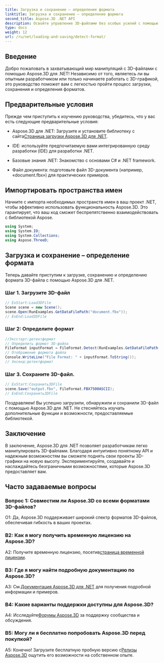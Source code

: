 ```yaml
---
title: Загрузка и сохранение – определение формата
linktitle: Загрузка и сохранение – определение формата
second_title: Aspose.3D .NET API
description: Освойте управление 3D-файлами без особых усилий с помощью Aspose.3D для .NET. Загружайте, сохраняйте и распознавайте форматы без проблем.
type: docs
weight: 12
url: /ru/net/loading-and-saving/detect-format/
---
```

## Введение

Добро пожаловать в захватывающий мир манипуляций с 3D-файлами с помощью Aspose.3D для .NET! Независимо от того, являетесь ли вы опытным разработчиком или только начинаете работать с 3D-графикой, это руководство поможет вам с легкостью пройти процесс загрузки, сохранения и определения форматов.

## Предварительные условия

Прежде чем приступить к изучению руководства, убедитесь, что у вас есть следующие предварительные условия:

-  Aspose.3D для .NET: Загрузите и установите библиотеку с сайта[Страница загрузки Aspose.3D для .NET](https://releases.aspose.com/3d/net/).

- IDE: используйте предпочитаемую вами интегрированную среду разработки (IDE) для разработки .NET.

- Базовые знания .NET: Знакомство с основами C# и .NET framework.

- Файл документа: подготовьте файл 3D-документа (например, «document.fbx») для практических примеров.

## Импортировать пространства имен

Начните с импорта необходимых пространств имен в ваш проект .NET, чтобы эффективно использовать функциональность Aspose.3D. Это гарантирует, что ваш код сможет беспрепятственно взаимодействовать с библиотекой Aspose.

```csharp
using System;
using System.IO;
using System.Collections;
using Aspose.ThreeD;
```

## Загрузка и сохранение – определение формата

Теперь давайте приступим к загрузке, сохранению и определению формата 3D-файла с помощью Aspose.3D для .NET.

### Шаг 1. Загрузите 3D-файл

```csharp
// ExStart:Load3DFile
Scene scene = new Scene();
scene.Open(RunExamples.GetDataFilePath("document.fbx"));
// ExEnd:Load3DFile
```

### Шаг 2: Определите формат

```csharp
//Эксстарт:детектформат
// Определить формат 3D-файла
FileFormat inputFormat = FileFormat.Detect(RunExamples.GetDataFilePath("document.fbx"));
// Отображение формата файла
Console.WriteLine("File Format: " + inputFormat.ToString());
// Эксенд:детектформат
```

### Шаг 3. Сохраните 3D-файл.

```csharp
// ExStart:Сохранить3DFile
scene.Save("output.fbx", FileFormat.FBX7500ASCII);
// ExEnd:Сохранить3DFile
```

Поздравляем! Вы успешно загрузили, обнаружили и сохранили 3D-файл с помощью Aspose.3D для .NET. Не стесняйтесь изучать дополнительные функции и возможности, предоставляемые библиотекой.

## Заключение

В заключение, Aspose.3D для .NET позволяет разработчикам легко манипулировать 3D-файлами. Благодаря интуитивно понятному API и надежным возможностям вы сможете поднять свои проекты 3D-графики на новую высоту. Экспериментируйте, создавайте и наслаждайтесь безграничными возможностями, которые Aspose.3D предоставляет вам.

## Часто задаваемые вопросы

### Вопрос 1: Совместим ли Aspose.3D со всеми форматами 3D-файлов?

О1: Да, Aspose.3D поддерживает широкий спектр форматов 3D-файлов, обеспечивая гибкость в ваших проектах.

### В2: Как я могу получить временную лицензию на Aspose.3D?

 A2: Получите временную лицензию, посетив[страница временной лицензии](https://purchase.aspose.com/temporary-license/).

### В3: Где я могу найти подробную документацию по Aspose.3D?

 A3: См.[Документация Aspose.3D для .NET](https://reference.aspose.com/3d/net/) для получения подробной информации и примеров.

### В4: Какие варианты поддержки доступны для Aspose.3D?

 А4: Исследуйте[Форумы Aspose.3D](https://forum.aspose.com/c/3d/18) за поддержку сообщества и обсуждения.

### В5: Могу ли я бесплатно попробовать Aspose.3D перед покупкой?

А5: Конечно! Загрузите бесплатную пробную версию с[Релизы Aspose.3D](https://releases.aspose.com/) ощутить его возможности на собственном опыте.